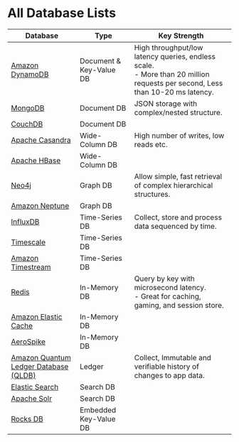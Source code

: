 
# All Database Lists

| Database                                                                                                    | Type                    | Key Strength                                                                                                                     |
|-------------------------------------------------------------------------------------------------------------|-------------------------|----------------------------------------------------------------------------------------------------------------------------------|
| [Amazon DynamoDB](../2_AWSServices/6_DatabaseServices/AmazonDynamoDB/Readme.md)                             | Document & Key-Value DB | High throughput/low latency queries, endless scale. <br/>- More than 20 million requests per second, Less than 10-20 ms latency. |
| [MongoDB](10_Document-Databases/MongoDB.md)                                                                 | Document DB             | JSON storage with complex/nested structure.                                                                                      |
| [CouchDB](https://couchdb.apache.org)                                                                       | Document DB             |                                                                                                                                  |
| [Apache Casandra](11_WideColumn-Databases/ApacheCasandra.md)                                                | Wide-Column DB          | High number of writes, low reads etc.                                                                                            |
| [Apache HBase](11_WideColumn-Databases/ApacheHBase.md)                                                      | Wide-Column DB          |                                                                                                                                  |
| [Neo4j](13_Graph-Databases/Neo4j.md)                                                                        | Graph DB                | Allow simple, fast retrieval of complex hierarchical structures.                                                                 |
| [Amazon Neptune](../2_AWSServices/6_DatabaseServices/AmazonNeptune.md)                                      | Graph DB                |                                                                                                                                  |
| [InfluxDB](12_TimeSeries-Databases/InfluxDB.md)                                                             | Time-Series DB          | Collect, store and process data sequenced by time.                                                                               |
| [Timescale](12_TimeSeries-Databases/Timescale.md)                                                           | Time-Series DB          |                                                                                                                                  |
| [Amazon Timestream](https://aws.amazon.com/timestream/)                                                     | Time-Series DB          |                                                                                                                                  |
| [Redis](8_InMemory-Databases/Redis/Readme.md)                                                               | In-Memory DB            | Query by key with microsecond latency. <br/>- Great for caching, gaming, and session store.                                      |
| [Amazon Elastic Cache](../2_AWSServices/6_DatabaseServices/AmazonElasticCache/Readme.md)                    | In-Memory DB            |                                                                                                                                  |
| [AeroSpike](8_InMemory-Databases/AeroSpike.md)                                                              | In-Memory DB            |                                                                                                                                  |
| [Amazon Quantum Ledger Database (QLDB)](../2_AWSServices/6_DatabaseServices/AmazonQuantumLedgerDatabase.md) | Ledger                  | Collect, Immutable and verifiable history of changes to app data.                                                                |
| [Elastic Search](9_Search-Databases/ElasticSearch/Readme.md)                                                | Search DB               |                                                                                                                                  |
| [Apache Solr](9_Search-Databases/ApacheSolr.md)                                                             | Search DB               |                                                                                                                                  |
| [Rocks DB](14_EmbededKeyValue-Databases/RocksDB.md)                                                         | Embedded Key-Value DB   |                                                                                                                                  |